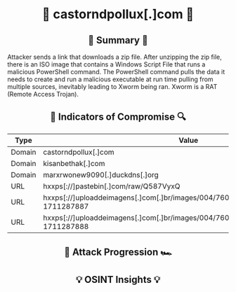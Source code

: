 <div align="center">
  
# :space_invader: castorndpollux[.]com :space_invader:

## :page_facing_up: Summary :page_facing_up:

<div align="left">
  
Attacker sends a link that downloads a zip file. After unzipping the zip file, there is an ISO image that contains a Windows Script File that runs a malicious PowerShell command. The PowerShell command pulls the data it needs to create and run a malicious executable at run time pulling from multiple sources, inevitably leading to Xworm being ran. Xworm is a RAT (Remote Access Trojan).

<div align="center">

## :mag_right: Indicators of Compromise :mag:

| Type | Value |
| --- | --- |
| Domain | castorndpollux[.]com |
| Domain | kisanbethak[.]com |
| Domain | marxrwonew9090[.]duckdns[.]org |
| URL | hxxps[://]pastebin[.]com/raw/Q587VyxQ |
| URL | hxxps[://]uploaddeimagens[.]com[.]br/images/004/760/043/full/new_image[.]jpg?1711287887 |
| URL | hxxps[://]uploaddeimagens[.]com[.]br/images/004/760/044/original/new_image[.]jpg?1711287888 |

## :checkered_flag: Attack Progression :racing_car:

<div align="left">
  


<div align="center">

## :bulb: OSINT Insights :bulb:

<div align="left">
  
